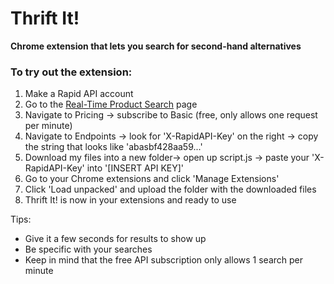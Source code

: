 # Thrift It!
**Chrome extension that lets you search for second-hand alternatives**

### To try out the extension:
1. Make a Rapid API account
2. Go to the [Real-Time Product Search](https://rapidapi.com/letscrape-6bRBa3QguO5/api/real-time-product-search/) page
3. Navigate to Pricing -> subscribe to Basic (free, only allows one request per minute)
4. Navigate to Endpoints -> look for 'X-RapidAPI-Key' on the right -> copy the string that looks like 'abasbf428aa59...'
5. Download my files into a new folder-> open up script.js -> paste your 'X-RapidAPI-Key' into '[INSERT API KEY]'
6. Go to your Chrome extensions and click 'Manage Extensions'
7. Click 'Load unpacked' and upload the folder with the downloaded files
8. Thrift It! is now in your extensions and ready to use

Tips:
- Give it a few seconds for results to show up
- Be specific with your searches
- Keep in mind that the free API subscription only allows 1 search per minute
